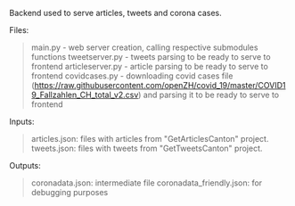 Backend used to serve articles, tweets and corona cases.

Files:
> main.py - web server creation, calling respective submodules functions
> tweetserver.py - tweets parsing to be ready to serve to frontend
> articleserver.py - article parsing to be ready to serve to frontend
> covidcases.py - downloading covid cases file (https://raw.githubusercontent.com/openZH/covid_19/master/COVID19_Fallzahlen_CH_total_v2.csv) and parsing it to be ready to serve to frontend

Inputs:
> articles.json: files with articles from "GetArticlesCanton" project.
> tweets.json: files with tweets from "GetTweetsCanton" project.

Outputs:
> coronadata.json: intermediate file
> coronadata_friendly.json: for debugging purposes